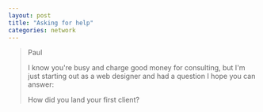 ```yaml
---
layout: post
title: "Asking for help"
categories: network
---
```



> Paul
> 
> I know you're busy and charge good money for consulting, but I'm just starting out as a web designer and had a question I hope you can answer:
>
> How did you land your first client?
